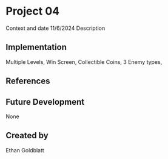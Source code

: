 # Project 04
Context and date
11/6/2024
Description

## Implementation
Multiple Levels,
Win Screen,
Collectible Coins,
3 Enemy types,


## References

## Future Development
None

## Created by
Ethan Goldblatt
